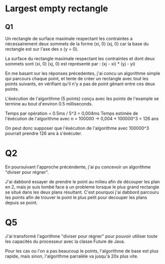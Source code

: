 # Largest empty rectangle

## Q1

Un rectangle de surface maximale respectant les contraintes a nécessairement deux sommets de la forme
(xi, 0) (xj, 0) car la base du rectangle est sur l'axe des x (y = 0).

La surface du rectangle maximale respectant les contraintes et dont deux sommets sont (xi, 0) (xj, 0)
est représenté par : (xj - xi) * (yj - yi)

En me basant sur les réponses précedentes, j'ai concu un algorithme simple qui parcours chaque point, et tente de créer
un rectangle avec tout les points suivants, en vérifiant qu'il n'y a pas de point gênant entre ces deux points.

L'éxécution de l'algorithme (5 points) conçu avec les points de l'example se termine au bout d'environ 0.5 milliseconds.

Temps par opération = 0.5ms / 5^3 = 0,004ms Temps estimée de l'éxécution de l'algorithme avec n = 100000 -> 0,004 *
100000^3 = 126 ans

On peut donc supposer que l'éxécution de l'algorithme avec 100000^3 pourrait prendre 126 ans à s'éxécuter.

# Q2

En poursuivant l'approche précéndente, j'ai pu concevoir un algorithme "diviser pour régner".

J'ai dabbord essayer de prendre le point au milieu afin de découper les plan en 2, mais je suis tombé face à un probleme
lorsque le plus grand rectangle se situé dans les deux plans résultant. C'est pourquoi j'ai dabbord parcouru les points
afin de trouver le point le plus petit pour decouper les plans depuis se point.

# Q5

J'ai transformé l'agorithme "diviser pour régner" pour pouvoir utiliser toute les capacités du processeur avec la classe
Future de Java.

Pour les cas ou l'on a pas beaucoup le points, l'algorithme de base est plus rapide, mais sinon, l'algorithme parralèle
va jusqu'à 20x plus vite.